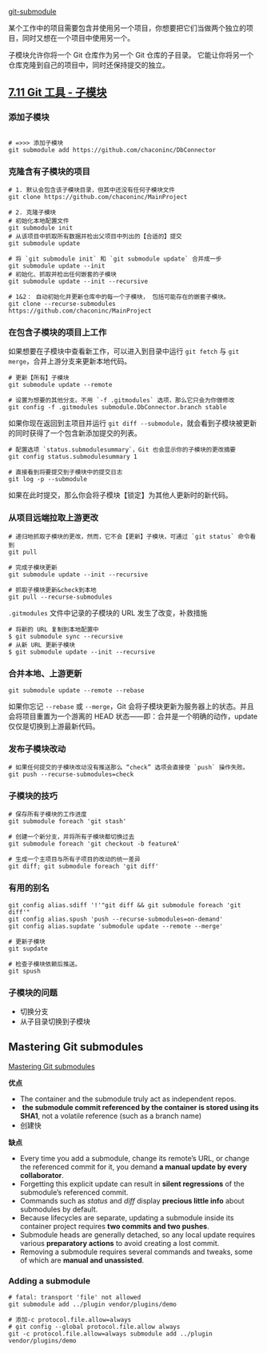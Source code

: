 
[git-submodule](https://git-scm.com/docs/git-submodule)

某个工作中的项目需要包含并使用另一个项目，你想要把它们当做两个独立的项目，同时又想在一个项目中使用另一个。

子模块允许你将一个 Git 仓库作为另一个 Git 仓库的子目录。 它能让你将另一个仓库克隆到自己的项目中，同时还保持提交的独立。

## [7.11 Git 工具 - 子模块](https://git-scm.com/book/zh/v2/Git-%E5%B7%A5%E5%85%B7-%E5%AD%90%E6%A8%A1%E5%9D%97)

### 添加子模块
```Shell

# =>>> 添加子模块
git submodule add https://github.com/chaconinc/DbConnector
```

### 克隆含有子模块的项目
```Shell
# 1. 默认会包含该子模块目录，但其中还没有任何子模块文件
git clone https://github.com/chaconinc/MainProject

# 2. 克隆子模块
# 初始化本地配置文件
git submodule init
# 从该项目中抓取所有数据并检出父项目中列出的【合适的】提交
git submodule update

# 将 `git submodule init` 和 `git submodule update` 合并成一步
git submodule update --init
# 初始化、抓取并检出任何嵌套的子模块
git submodule update --init --recursive

# 1&2： 自动初始化并更新仓库中的每一个子模块， 包括可能存在的嵌套子模块。
git clone --recurse-submodules https://github.com/chaconinc/MainProject
```

### 在包含子模块的项目上工作
如果想要在子模块中查看新工作，可以进入到目录中运行 `git fetch` 与 `git merge`，合并上游分支来更新本地代码。

```Shell
# 更新【所有】子模块
git submodule update --remote

# 设置为想要的其他分支。不用 `-f .gitmodules` 选项，那么它只会为你做修改
git config -f .gitmodules submodule.DbConnector.branch stable
```
如果你现在返回到主项目并运行 `git diff --submodule`，就会看到子模块被更新的同时获得了一个包含新添加提交的列表。
```Shell
# 配置选项 `status.submodulesummary`，Git 也会显示你的子模块的更改摘要
git config status.submodulesummary 1

# 直接看到将要提交到子模块中的提交日志
git log -p --submodule
```

如果在此时提交，那么你会将子模块【锁定】为其他人更新时的新代码。

### 从项目远端拉取上游更改

```Shell
# 递归地抓取子模块的更改，然而，它不会【更新】子模块，可通过 `git status` 命令看到
git pull

# 完成子模块更新
git submodule update --init --recursive

# 抓取子模块更新&check到本地
git pull --recurse-submodules
```

`.gitmodules` 文件中记录的子模块的 URL 发生了改变，补救措施
```Shell
# 将新的 URL 复制到本地配置中
$ git submodule sync --recursive
# 从新 URL 更新子模块
$ git submodule update --init --recursive
```

### 合并本地、上游更新
```Shell
git submodule update --remote --rebase
```
如果你忘记 `--rebase` 或 `--merge`，Git 会将子模块更新为服务器上的状态。并且会将项目重置为一个游离的 HEAD 状态——即：合并是一个明确的动作，update仅仅是切换到上游最新代码。


### 发布子模块改动

```Shell
# 如果任何提交的子模块改动没有推送那么 “check” 选项会直接使 `push` 操作失败。
git push --recurse-submodules=check
```

### 子模块的技巧

```Shell
# 保存所有子模块的工作进度
git submodule foreach 'git stash'

# 创建一个新分支，并将所有子模块都切换过去
git submodule foreach 'git checkout -b featureA'

# 生成一个主项目与所有子项目的改动的统一差异
git diff; git submodule foreach 'git diff'
```

### 有用的别名
```Shell
git config alias.sdiff '!'"git diff && git submodule foreach 'git diff'"
git config alias.spush 'push --recurse-submodules=on-demand'
git config alias.supdate 'submodule update --remote --merge'

# 更新子模块
git supdate

# 检查子模块依赖后推送。
git spush
```

### 子模块的问题
- 切换分支
- 从子目录切换到子模块


## Mastering Git submodules
[Mastering Git submodules](https://medium.com/@porteneuve/mastering-git-submodules-34c65e940407)

**优点**
- The container and the submodule truly act as independent repos.
-  **the submodule commit referenced by the container is stored using its SHA1**, not a volatile reference (such as a branch name) 
- 创建快

**缺点**
-   Every time you add a submodule, change its remote’s URL, or change the referenced commit for it, you demand **a manual update by every collaborator**.
-   Forgetting this explicit update can result in **silent regressions** of the submodule’s referenced commit.
-   Commands such as _status_ and _diff_ display **precious little info** about submodules by default.
-   Because lifecycles are separate, updating a submodule inside its container project requires **two commits and two pushes**.
-   Submodule heads are generally detached, so any local update requires various **preparatory actions** to avoid creating a lost commit.
-   Removing a submodule requires several commands and tweaks, some of which are **manual and unassisted**.

### Adding a submodule

```Shell
# fatal: transport 'file' not allowed
git submodule add ../plugin vendor/plugins/demo

# 添加-c protocol.file.allow=always
# git config --global protocol.file.allow always
git -c protocol.file.allow=always submodule add ../plugin vendor/plugins/demo

```